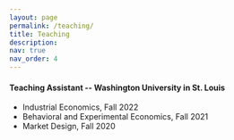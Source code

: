 ```yaml
---
layout: page
permalink: /teaching/
title: Teaching
description: 
nav: true
nav_order: 4
---
```

<h4>Teaching Assistant -- Washington University in St. Louis</h4>
<ul>
  <li>Industrial Economics, Fall 2022</li>
  <li>Behavioral and Experimental Economics, Fall 2021</li>
  <li>Market Design, Fall 2020</li>
</ul>

<!--For now, this page is assumed to be a static description of your courses. You can convert it to a collection similar to `_projects/` so that you can have a dedicated page for each course.-->

<!--Organize your courses by years, topics, or universities, however you like!-->